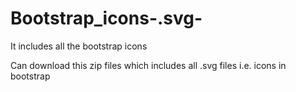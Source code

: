 # Bootstrap_icons-.svg-
It includes all the bootstrap icons 

Can download this zip files which includes all .svg files i.e. icons in bootstrap
